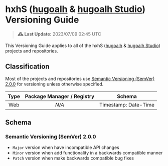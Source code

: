 [hugoalh]: https://github.com/hugoalh
[hugoalh-studio]: https://github.com/hugoalh-studio
[semver-2-0-0]: #semantic-versioning-semver-200
[semver-2-0-0-web]: https://semver.org/spec/v2.0.0.html

# hxhS ([hugoalh][hugoalh] & [hugoalh Studio][hugoalh-studio]) Versioning Guide

> **🕰️ Last Update:** 2023/07/09 02:45 UTC

This Versioning Guide applies to all of the hxhS ([hugoalh][hugoalh] & [hugoalh Studio][hugoalh-studio]) projects and repositories.

## Classification

Most of the projects and repositories use [Semantic Versioning (SemVer) 2.0.0][semver-2-0-0] for versioning unless otherwise specified.

| **Type** | **Package Manager / Registry** | **Schema** |
|:-:|:-:|:-:|
| Web | *N/A* | Timestamp: Date-Time |

## Schema

### Semantic Versioning (SemVer) 2.0.0

- `Major` version when have incompatible API changes
- `Minor` version when add functionality in a backwards compatible manner
- `Patch` version when make backwards compatible bug fixes
